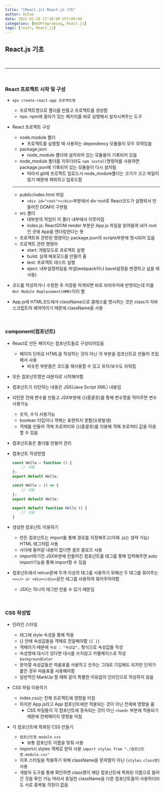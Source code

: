 ```yaml
---
title: "[React.js] React.js 기초"
author: 9uTae
date: 2022-01-28 17:30:00 UTC+09:00
categories: [WebPrograming, React.js]
tags: [react, React.js]
---
```


## React.js 기초

<br>

---

<br>

### React 프로젝트 시작 및 구성

- `npx create-react-app 프로젝트명`
    - 프로젝트명으로 폴더를 만들고 프로젝트를 생성함
    - npx: npm에 올라가 있는 패키지를 바로 실행해서 설치시켜주는 도구

- React 프로젝트 구성
    - node.module 폴더
         - 프로젝트를 실행할 때 사용하는 dependency 모듈들이 모두 모여있음
    - package.json
        - node_module 폴더에 설치되어 있는 모듈들이 기록되어 있음
    - node_module 폴더를 지우더라도 `npm install`명령어를 사용하면 package.json에 기록되어 있는 모듈들이 다시 설치됨
        - 따라서 git에 프로젝트 업로드시 node_module폴더는 크기가 크고 파일이 많기 때문에 제외하고 업로드함
    ---
    - public/index.html 파일
        - `<div id="root"></div>`부분에서 div root로 React코드가 실행되서 만들어진 DOM이 구현됨
    - src 폴더
        - 대부분의 작업이 이 폴더 내부에서 이루어짐
        - index.js: ReactDOM.render 부분은 App.js 파일을 읽어들여 id가 root인 곳에 App을 렌더링한다는 뜻
    - 프로젝트와 관련된 명령어는 package.json의 scripts부분에 명시되어 있음
    - 프로젝트 관련 명령어
        - start: 개발모드로 프로젝트 실행
        - build: 실제 배포모드를 만들어 줌
        - test: 프로젝트 테스트 실행
        - eject: 내부설정파일을 꺼냄(webpack이나 bavel설정을 변경하고 싶을 때 사용)

- 코드를 작성하거나 수정한 후 저장을 하게되면 바로 브라우저에 반영되는데 이를 `Hot Module Replacement(HMR)`이라 함

- App.js에 HTML코드에서 className으로 클래스를 명시하는 것은 class가 자바스크립트의 예약어이기 때문에 className을 사용

<br>

### component(컴포넌트)

- React로 만든 페이지는 컴포넌트들로 구성되어있음
    - 페이지 단위로 HTML을 작성하는 것이 아닌 각 부분을 컴포넌트로 만들어 조립해서 사용
        - 비슷한 부분들은 코드를 재사용할 수 있고 유지/보수도 쉬워짐

- 모든 컴포넌트명은 대문자로 시작해야함
- 컴포넌트가 리턴하는 내용은 JSX(Java Script XML) 내용임

- 리턴문 전에 변수를 만들고 JSX부분에 {}(중괄호)를 통해 변수명을 적어주면 변수 사용가능
    - 숫자, 수식 사용가능
    - boolean 타입이나 객체는 표현하지 못함(오류발생)
    - 객체를 만들어 객체 프로퍼티와 {}(중괄호)를 이용해 객체 프로퍼티 값을 이용할 수 있음

- 컴포넌트들은 폴더를 만들어 관리

- 컴포넌트 작성방법

     ```js
     const Hello = function () {
         // 내용
     };
     export default Hello;
     ```

     ```js
     const Hello = () => {
         // 내용
     };
     export default Hello;
     ```

     ```js
     export default function Hello () {
         // 내용
     }
     ```

- 생성한 컴포넌트 이용하기
    - 만든 컴포넌트는 import를 통해 경로를 지정해주고(이때 .js는 생략 가능) HTML 태그처럼 사용
    - 사이에 들어갈 내용이 없다면 셀프 클로즈 사용
    - import하기전 JSX부분에 만들어진 컴포넌트를 태그를 통해 입력해주면 auto import기능을 통해 import할 수 있음

- 컴포넌트에서 retrun문에 두개 이상의 태그를 사용하기 위해선 두 태그를 묶어주는 `<></> or <div></div>`같은 태그를 사용하여 묶어주어야함
    - JSX는 하나의 태그만 만들 수 있기 때문임

<br>

### CSS 작성법

- 인라인 스타일
    - 태그에 style 속성을 통해 적용
    - {} 안에 속성값들을 객체로 전달해야함 `{{ }}`
    - 객체이기 때문에 `속성 : "속성값",` 형식으로 속성값들 작성
    - 속성명에 대시가 있다면 대시를 쓰지않고 카멜케이스로 작성 `backgroundColor`
    - 문자열 속성값들은 따옴표를 사용하고 숫자는 그대로 기입해도 되지만 단위가 붙은 경우 따옴표를 사용해야함
    - 일반적인 MarkUp 할 때와 같이 특별한 이유없이 인라인으로 작성하지 않음

- CSS 파일 이용하기
    - index.css는 전체 프로젝트에 영향을 미침
    - 하지만 App.js라고 App 컴포넌트에만 적용되는 것이 아닌 전체에 영향을 줌
        - CSS 파일들이 각 컴포넌트에 종속되는 것이 아닌 `<haed>` 부분에 적용되기 때문에 전체페이지 영향을 미침

- 각 컴포넌트에 특화된 CSS 만들기
    - `컴포넌트명.module.css`
        - 보통 컴포넌트 이름을 맞춰 사용
    - import시 styles 객체로 받아 사용 `import styles from "./컴포넌트명.module.css"`
    - 이후 스타일을 적용하기 위해 className을 문자열이 아닌 `{styles.class명}` 사용
    - 개발자 도구를 통해 확인하면 class명이 해당 컴포넌트에 특화된 이름으로 들어간 것을 확인 가능 따라서 동일한 className을 다른 컴포넌트들이 사용하더라도 서로 중복될 걱정이 없음

<br>